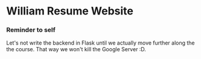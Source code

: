 # William Resume Website

### Reminder to self
Let's not write the backend in Flask until we actually move further along the the course. That way we won't kill the Google Server :D.
